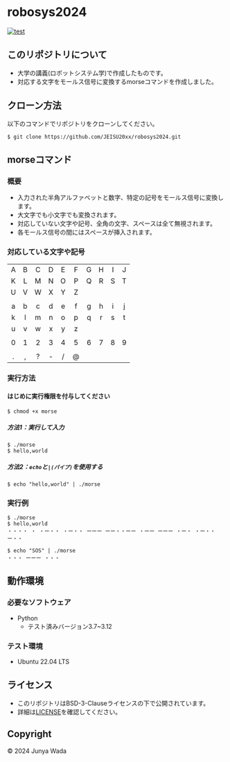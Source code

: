 # robosys2024
[![test](https://github.com/JEISU20xx/robosys2024/actions/workflows/test.yml/badge.svg)](https://github.com/JEISU20xx/robosys2024/actions/workflows/test.yml)

## このリポジトリについて
- 大学の講義(ロボットシステム学)で作成したものです。
- 対応する文字をモールス信号に変換するmorseコマンドを作成しました。

## クローン方法  
以下のコマンドでリポジトリをクローンしてください。
```
$ git clone https://github.com/JEISU20xx/robosys2024.git
```

## morseコマンド
### 概要
 - 入力された半角アルファベットと数字、特定の記号をモールス信号に変換します。
 - 大文字でも小文字でも変換されます。
 - 対応していない文字や記号、全角の文字、スペースは全て無視されます。
 - 各モールス信号の間にはスペースが挿入されます。

### 対応している文字や記号
|     |     |     |     |     |     |     |     |     |     |
|:---:|:---:|:---:|:---:|:---:|:---:|:---:|:---:|:---:|:---:|
|A    |B    |C    |D    |E    |F    |G    |H    |I    |J    |
|K    |L    |M    |N    |O    |P    |Q    |R    |S    |T    |
|U    |V    |W    |X    |Y    |Z    |     |     |     |     |
|     |     |     |     |     |     |     |     |     |     |
|a    |b    |c    |d    |e    |f    |g    |h    |i    |j    |
|k    |l    |m    |n    |o    |p    |q    |r    |s    |t    |
|u    |v    |w    |x    |y    |z    |     |     |     |     |
|     |     |     |     |     |     |     |     |     |     |
|0    |1    |2    |3    |4    |5    |6    |7    |8    |9    |
|     |     |     |     |     |     |     |     |     |     |
|.    |,    |?    |-    |/    |@    |     |     |     |     |

### 実行方法
#### はじめに実行権限を付与してください
```
$ chmod +x morse
```
##### 方法1：実行して入力
```
$ ./morse
$ hello,world
```
##### 方法2：`echo`と`|(パイプ)`を使用する
```
$ echo "hello,world" | ./morse
```
### 実行例
```
$ ./morse
$ hello,world
・・・・ ・ ・ー・・ ・ー・・ ーーー ーー・・ーー ・ーー ーーー ・ー・ ・ー・・ ー・・
```
```
$ echo "SOS" | ./morse
・・・ ーーー ・・・ 
```

## 動作環境  
### 必要なソフトウェア
- Python
  - テスト済みバージョン3.7~3.12

### テスト環境
- Ubuntu 22.04 LTS

## ライセンス
- このリポジトリはBSD-3-Clauseライセンスの下で公開されています。
- 詳細は[LICENSE](https://github.com/JEISU20xx/robosys2024/blob/main/LICENSE)を確認してください。

## Copyright  
© 2024 Junya Wada
